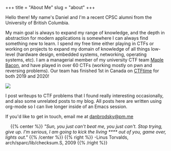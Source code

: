 +++
title = "About Me"
slug = "about"
+++

Hello there! My name's Daniel and I'm a recent CPSC alumni from the University of British Columbia.

My main goal is always to expand my range of knowledge, and the depth in abstraction for modern applications is somewhere I can always find something new to learn. I spend my free time either playing in CTFs or working on projects to expand my domain of knowledge of all things low-level (hardware design, embedded systems, networking, operating systems, etc). I am a managerial member of my university CTF team [Maple Bacon](https://ubcctf.github.io/), and have played in over 60 CTFs (working mostly on pwn and reversing problems). Our team has finished 1st in Canada on [CTFtime](https://ctftime.org/team/73723) for both 2019 and 2020!

![](/ctf.png#center)

I post writeups to CTF problems that I found really interesting occasionally, and also some unrelated posts to my blog. All posts here are written using org-mode so I can live longer inside of an Emacs session.

If you'd like to get in touch, email me at [danbrodsky@pm.me](mailto:danbrodsky@pm.me)


&nbsp;&nbsp;&nbsp;
{{% center %}}
_"Sun, you just can't beat me, you just can't.  Stop trying, give up.  I'm serious, I am going to kick the living **** out of you, game over, lights out."_
{{% /center %}}
{{% right %}}
-Linus Torvalds, arch/sparc/lib/checksum.S, 2009
{{% /right %}}
